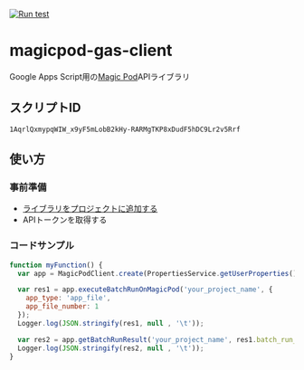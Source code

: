 [![Run test](https://github.com/andysumi/magicpod-gas-client/actions/workflows/test.yml/badge.svg)](https://github.com/andysumi/magicpod-gas-client/actions/workflows/test.yml)

# magicpod-gas-client

Google Apps Script用の[Magic Pod](https://magic-pod.com/)APIライブラリ

## スクリプトID

`1AqrlQxmypqWIW_x9yF5mLobB2kHy-RARMgTKP8xDudF5hDC9Lr2v5Rrf`

## 使い方

### 事前準備

- [ライブラリをプロジェクトに追加する](https://developers.google.com/apps-script/guides/libraries)
- APIトークンを取得する

### コードサンプル

```js
function myFunction() {
  var app = MagicPodClient.create(PropertiesService.getUserProperties().getProperty('MAGICPOD_TOKEN'), 'your_org_name');

  var res1 = app.executeBatchRunOnMagicPod('your_project_name', {
    app_type: 'app_file',
    app_file_number: 1
  });
  Logger.log(JSON.stringify(res1, null , '\t'));

  var res2 = app.getBatchRunResult('your_project_name', res1.batch_run_number);
  Logger.log(JSON.stringify(res2, null , '\t'));
}
```
